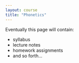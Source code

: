 ```yaml
---
layout: course
title: "Phonetics"
---
```


Eventually this page will contain:

* syllabus
* lecture notes
* homework assignments
* and so forth...

